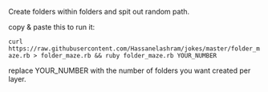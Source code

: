 Create folders within folders and spit out random path.

copy & paste this to run it:

``` curl https://raw.githubusercontent.com/Hassanelashram/jokes/master/folder_maze.rb > folder_maze.rb && ruby folder_maze.rb YOUR_NUMBER ```

replace YOUR_NUMBER with the number of folders you want created per layer.
